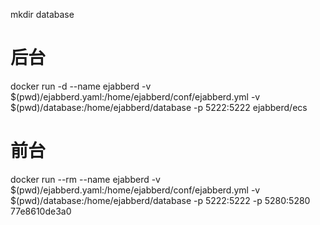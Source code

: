 mkdir database
# 后台
docker run -d --name ejabberd -v $(pwd)/ejabberd.yaml:/home/ejabberd/conf/ejabberd.yml -v $(pwd)/database:/home/ejabberd/database -p 5222:5222 ejabberd/ecs
# 前台
docker run --rm --name ejabberd -v $(pwd)/ejabberd.yaml:/home/ejabberd/conf/ejabberd.yml -v $(pwd)/database:/home/ejabberd/database -p 5222:5222 -p 5280:5280 77e8610de3a0